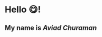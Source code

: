 
<h1>Hello 😋!</h1>
<h2>My name is <i>Aviad Churaman<i></h2>

  
<script>  
let aviad = new webDeveloper();

aviad.skills = {
  languages: [“HTML” , “CSS” , “JavaScript” , “React”],
}
aviad.interests = {
 ["coding", "reading", "cats"]
}
aviad.facts = {
  
}
  </script>

